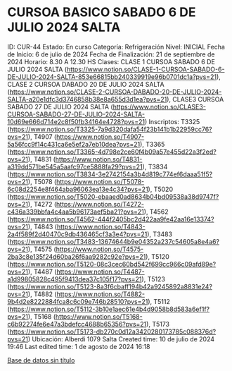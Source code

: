 # CURSOA BASICO SABADO 6 DE JULIO 2024 SALTA

ID: CUR-44
Estado: En curso
Categoría: Refrigeración
Nivel: INICIAL
Fecha de Inicio: 6 de julio de 2024
Fecha de Finalización: 21 de septiembre de 2024
Horario: 8.30  A 12.30 HS
Clases: CLASE 1 CURSOA SABADO 6 DE JULIO 2024 SALTA (https://www.notion.so/CLASE-1-CURSOA-SABADO-6-DE-JULIO-2024-SALTA-853e66815bb240339919e96b0701dc1a?pvs=21), CLASE 2 CURSOA DABADO 20 DE JULIO 2024 SALTA (https://www.notion.so/CLASE-2-CURSOA-DABADO-20-DE-JULIO-2024-SALTA-a20e1dfc3d3746858b38e8a655d3d1ea?pvs=21), CLASE3 CURSOA SABADO 27 DE JULIO 2024 SALTA (https://www.notion.so/CLASE3-CURSOA-SABADO-27-DE-JULIO-2024-SALTA-10d69e666d714e2c8f50fb34164e4728?pvs=21)
Inscriptos: T3325 (https://www.notion.so/T3325-7a9d320dafa54f23b141b1b22959cc76?pvs=21), T4907 (https://www.notion.so/T4907-5a56fcc9f14c431ca6e5ef2a7eb10dea?pvs=21), T3365 (https://www.notion.so/T3365-4d798e2ce60f4b09a57e455d22a3f2ed?pvs=21), T4831 (https://www.notion.so/T4831-a319dd571be545a5aafc97ce5888fa29?pvs=21), T3834 (https://www.notion.so/T3834-3e2742154a3b4d819c774ef6daaa51f5?pvs=21), T5078 (https://www.notion.so/T5078-6c08d2254e8f464aba96063ea13e4c34?pvs=21), T5020 (https://www.notion.so/T5020-ebaaed0ad8634b04bd09538a38d9747f?pvs=21), T4272 (https://www.notion.so/T4272-c436a339bbfa4c4aa5b96173aef5ba21?pvs=21), T4562 (https://www.notion.so/T4562-444f2405bc2d422aa9fe42aa16e13374?pvs=21), T4843 (https://www.notion.so/T4843-2a4f589f2d40470c9db436465cf3a3e4?pvs=21), T3483 (https://www.notion.so/T3483-13674644b9e04352a237c54605a8e4a6?pvs=21), T4575 (https://www.notion.so/T4575-2ba3c8e135f24d60ba26f6aa9282c92e?pvs=21), T5120 (https://www.notion.so/T5120-08c3cec60bd542f699cc966c09afd89e?pvs=21), T4487 (https://www.notion.so/T4487-a1d99805828c495f9413dea37c105f17?pvs=21), T5123 (https://www.notion.so/T5123-8a3f6cbaff194b42a9245892a8831e24?pvs=21), T4882 (https://www.notion.so/T4882-9b4d2e8222884fca8c6c09e746b28510?pvs=21), T5112 (https://www.notion.so/T5112-3b10e1aec61e4b4d9058b8d583a6ef1f?pvs=21), T5168 (https://www.notion.so/T5168-c6b92274fe6e47a3bdefcc4688b65356?pvs=21), T5173 (https://www.notion.so/T5173-db270c0d12a3420280173785c088376d?pvs=21)
Ubicación: Alberdi 1079 Salta
Created time: 10 de julio de 2024 19:46
Last edited time: 1 de agosto de 2024 16:18

[Base de datos sin título](CURSOA%20BASICO%20SABADO%206%20DE%20JULIO%202024%20SALTA%20e92a65e633ed4347a32e5a572e200426/Base%20de%20datos%20sin%20ti%CC%81tulo%207c6c1919c0bc464f98bfb19b7d9aa330.csv)
